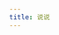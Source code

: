 ```yaml
---
title: 说说
---
```

<!-- <script src="//cdn1.tianli0.top/npm/leancloud-storage@4.13.2/dist/av-min.js"></script>
<div id="lyxTalk"></div>

<script src="/js/lyxTalk.js"></script>
<link rel="stylesheet" src="/css/lyxTalk.css">
<script>
  const { Query, User } = AV;
document.title = '说说 | Ariasakaの小窝'; 
lyxTalk.init("IvW3T1NjMoh7OmKEdAz1tM0o-gzGzoHsz",
  "vG8s9ukVO5bgozEHzR923dew",
  'https://ivw3t1nj.lc-cn-n1-shared.com',
   1919810)
</script> -->
<!-- 存放哔哔的容器 -->
<div id="bbtalk"></div>
<!-- 引用 bbtalk -->
<script data-pjax="" src="/js/bbtalk.js">
  </script>
<script>
  function doSpeaks() {
  document.title = '说说 | Ariasakaの小窝'; 
bbtalk.init({
  appId: "",
  appKey: "",
  serverURLs: '',
  pageSize:1919810
})
}
  document.addEventListener('DOMContentLoaded', (e) => {
    doSpeaks();
})
document.addEventListener('pjax:complete', (e) => {
    doSpeaks();
})
  
</script>